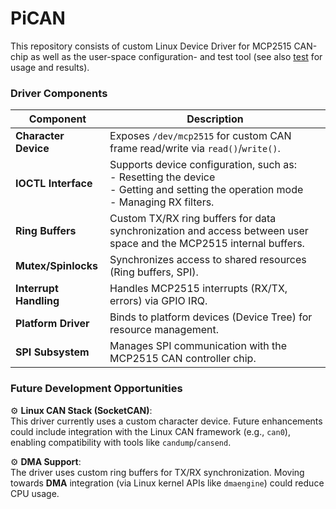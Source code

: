     
# PiCAN
This repository consists of custom Linux Device Driver for MCP2515 CAN-chip as well as the user-space configuration- and test tool (see also [test](https://github.com/AndreasCnaus/PiCAN/tree/master/test)
 for usage and results).

### Driver Components

| **Component**          | **Description**                                                                 |
|-------------------------|---------------------------------------------------------------------------------|
| **Character Device**    | Exposes `/dev/mcp2515` for custom CAN frame read/write via `read()`/`write()`.      |
| **IOCTL Interface**     | Supports device configuration, such as:<br>- Resetting the device<br>- Getting and setting the operation mode<br>- Managing RX filters.    |
| **Ring Buffers**        | Custom TX/RX ring buffers for data synchronization and access between user space and the MCP2515 internal buffers.  |
| **Mutex/Spinlocks**     | Synchronizes access to shared resources (Ring buffers, SPI).                                       |
| **Interrupt Handling**  | Handles MCP2515 interrupts (RX/TX, errors) via GPIO IRQ.                        |
| **Platform Driver**     | Binds to platform devices (Device Tree) for resource management.                |
| **SPI Subsystem**       | Manages SPI communication with the MCP2515 CAN controller chip.                 |

### Future Development Opportunities

⚙️ **Linux CAN Stack (SocketCAN)**:  
This driver currently uses a custom character device. Future enhancements could include integration with the Linux CAN framework (e.g., `can0`), enabling compatibility with tools like `candump`/`cansend`.  

⚙️ **DMA Support**:  
The driver uses custom ring buffers for TX/RX synchronization. Moving towards **DMA** integration (via Linux kernel APIs like `dmaengine`) could reduce CPU usage.
